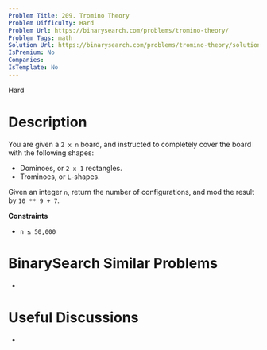 ```yaml
---
Problem Title: 209. Tromino Theory
Problem Difficulty: Hard
Problem Url: https://binarysearch.com/problems/tromino-theory/
Problem Tags: math
Solution Url: https://binarysearch.com/problems/tromino-theory/solutions/
IsPremium: No
Companies: 
IsTemplate: No
---
```


<span style="color: ;">Hard</span>

# Description

You are given a `2 x n` board, and instructed to completely cover the board with the following shapes:

* Dominoes, or `2 x 1` rectangles.
* Trominoes, or `L`-shapes.

Given an integer `n`, return the number of configurations, and mod the result by `10 ** 9 + 7`.

**Constraints**
- `n ≤ 50,000`

# BinarySearch Similar Problems

- []()

# Useful Discussions

- []()
